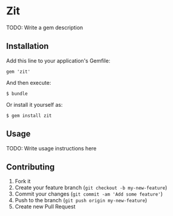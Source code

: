 # Zit

TODO: Write a gem description

## Installation

Add this line to your application's Gemfile:

    gem 'zit'

And then execute:

    $ bundle

Or install it yourself as:

    $ gem install zit

## Usage

TODO: Write usage instructions here

## Contributing

1. Fork it
2. Create your feature branch (`git checkout -b my-new-feature`)
3. Commit your changes (`git commit -am 'Add some feature'`)
4. Push to the branch (`git push origin my-new-feature`)
5. Create new Pull Request

